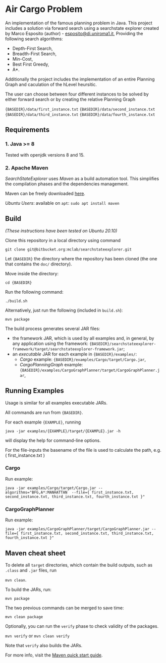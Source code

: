 # Air Cargo Problem 

An implementation of the famous planning problem in Java. This project includes a solution via forward search using a searchstate explorer created by Marco Esposito (author) - esposito@di.uniroma1.it, Providing the following search algorithms: 

- Depth-First Search,
- Breadth-First Search,
- Min-Cost,
- Best First Greedy,
- A*.

Additionally the project includes the implementation of an entire Planning Graph and caculation of the hLevel heursitic. 

The user can choose between four different instances to be solved by either forward search or by creating the relative Planning Graph

`{BASEDIR}/data/first_instance.txt`
`{BASEDIR}/data/second_instance.txt`
`{BASEDIR}/data/third_instance.txt`
`{BASEDIR}/data/fourth_instance.txt`


## Requirements

### 1. Java >= 8

Tested with openjdk versions 8 and 15.

### 2. Apache Maven
_SearchStateExplorer_ uses _Maven_ as a build automation tool.
This simplifies the compilation phases and the dependencies management.

Maven can be freely downloaded [here](https://maven.apache.org/download.cgi).

_Ubuntu Users_: available on `apt`:
```sudo apt install maven```

## Build
_(These instructions have been tested on Ubuntu 20.10)_

Clone this repository in a local directory using command

`git clone git@bitbucket.org:mclab/searchstateexplorer.git`

Let `{BASEDIR}` the directory where the repository has been cloned (the one that contains the `doc/` directory).

Move inside the directory:

``cd {BASEDIR}``

Run the following command:

``./build.sh``

Alternatively, just run the following (included in `build.sh`):

``mvn package``

The build process generates several JAR files:

* the framework JAR, which is used by all examples and, in general, by any application using the framework: ``{BASEDIR}/searchstateexplorer-framework/target/searchstateexplorer-framework.jar``;
* an _executable_ JAR for each example in `{BASEDIR}/examples/`:
    * _Cargo_ example: `{BASEDIR}/examples/Cargo/target/Cargo.jar`,
    * _CargoPlanningGraph_ example: `{BASEDIR}/examples/CargoGraphPlanner/target/CargoGraphPlanner.jar`,

## Running Examples

Usage is similar for all examples executable JARs.

All commands are run from `{BASEDIR}`.

For each example `{EXAMPLE}`, running 

`java -jar examples/{EXAMPLE}/target/{EXAMPLE}.jar -h`

will display the help for command-line options.

For the file-inputs the basename of the file is used to calculate the path, e.g. ( first_instance.txt ) 

### Cargo

Run example:

`java -jar examples/Cargo/target/Cargo.jar --algorithms="BFG,A*:MANHATTAN  --file={ first_instance.txt, second_instance.txt, third_instance.txt, fourth_instance.txt }"
`

### CargoGraphPlanner

Run example:

`java -jar examples/CargoGraphPlanner/target/CargoGraphPlanner.jar --file={ first_instance.txt, second_instance.txt, third_instance.txt, fourth_instance.txt }"
`

## Maven cheat sheet

To delete all `target` directories, which contain the build outputs, such as `.class` and `.jar` files, run

`mvn clean`.

To build the JARs, run:

`mvn package`

The two previous commands can be merged to save time:

`mvn clean package`

Optionally, you can run the `verify` phase to check validity of the packages.

`mvn verify` or `mvn clean verify`

Note that `verify` also builds the JARs.

For more info, visit the [Maven quick start guide](https://maven.apache.org/guides/getting-started/maven-in-five-minutes.html).


    

